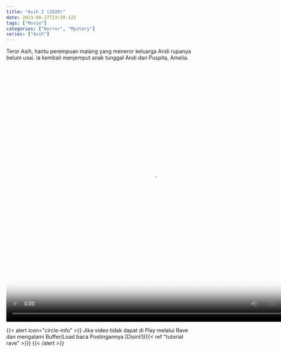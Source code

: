 ```yaml
---
title: "Asih 2 (2020)"
date: 2023-08-27T23:58:12Z
tags: ["Movie"]
categories: ["Horror", "Mystery"]
series: ["Asih"]
---
```


Teror Asih, hantu perempuan malang yang meneror keluarga Andi rupanya belum usai. Ia kembali menjemput anak tunggal Andi dan Puspita, Amelia.

<video width="780" height="680" poster="https://www.themoviedb.org/t/p/original/k8lu8dTG0e8Qck4rRsNMwaBuSBU.jpg" controls>
  <source src="https://kp3d-my.sharepoint.com/personal/ryoo_kp3d_onmicrosoft_com/_layouts/15/download.aspx?share=EcdG0BLHZN9ClKidpG86bQoBQOJs33kZ9XlhRCde_jnE_g" type="video/mp4">
</video>

{{< alert icon="circle-info" >}}
Jika video tidak dapat di Play melalui Rave dan mengalami Buffer/Load baca Postingannya [Disini!]({{< ref "tutorial rave" >}})
{{< /alert >}}

